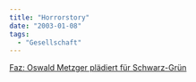 ```yaml
---
title: "Horrorstory"
date: "2003-01-08"
tags:
  - "Gesellschaft"
---
```


[Faz: Oswald Metzger plädiert für Schwarz-Grün](http://www.faz.net/s/Rub9E7BDE69469E11D4AE7B0008C7F31E1E/Doc~ECA346941014F4215A7FE4BE1CB3534D2~ATpl~Ecommon~Scontent.html "FAZ.NET Aktuell Politik")
